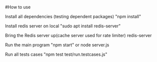 #How to use 

Install all dependencies (testing dependent packages)
"npm install"

Install redis server on local
"sudo apt install redis-server"

Bring the Redis server up(cache server used for rate limiter)
redis-server

Run the main program
"npm start" or node server.js

Run all tests cases
"npm test test/run.testcases.js"
